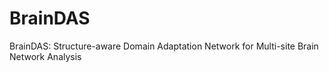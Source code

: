 # BrainDAS
BrainDAS: Structure-aware Domain Adaptation Network for Multi-site Brain Network Analysis
